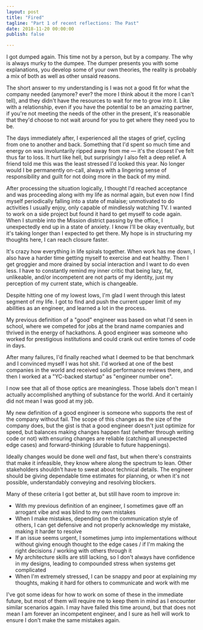 ```yaml
---
layout: post
title: "Fired"
tagline: "Part 1 of recent reflections: The Past"
date: 2018-11-20 00:00:00
publish: false

---
```


I got dumped again. This time not by a person, but by a company. The why is 
always murky to the dumpee. The dumper presents you with some explanations, you 
develop some of your own theories, the reality is probably a mix of both as well 
as other unsaid reasons.

The short answer to my understanding is I was not a good fit for what the 
company needed (anymore? ever? the more I think about it the more I can't tell), 
and they didn't have the resources to wait for me to grow into it.  Like with a 
relationship, even if you have the potential to be an amazing partner, if you're 
not meeting the needs of the other in the present, it's reasonable that they'd 
choose to not wait around for you to get where they need you to be.

The days immediately after, I experienced all the stages of grief, cycling from 
one to another and back. Something that I'd spent so much time and energy on was 
involuntarily ripped away from me &mdash; it's the closest I've felt thus far to 
loss. It hurt like hell, but surprisingly I also felt a deep relief. A friend 
told me this was the least stressed I'd looked this year. No longer would I be 
permanently on-call, always with a lingering sense of responsibility and guilt 
for not doing more in the back of my mind.

After processing the situation logically, I thought I'd reached acceptance and 
was proceeding along with my life as normal again, but even now I find myself 
periodically falling into a state of malaise; unmotivated to do activities I 
usually enjoy, only capable of mindlessly watching TV. I wanted to work on a 
side project but found it hard to get myself to code again. When I stumble into 
the Mission district passing by the office, I unexpectedly end up in a state of 
anxiety. I know I'll be okay eventually, but it's taking longer than I expected 
to get there. My hope is in structuring my thoughts here, I can reach closure 
faster.

It's crazy how everything in life spirals together. When work has me down, I 
also have a harder time getting myself to exercise and eat healthy. Then I get 
groggier and more drained by social interaction and I want to do even less. I 
have to constantly remind my inner critic that being lazy, fat, unlikeable, 
and/or incompetent are not parts of my identity, just my perception of my 
current state, which is changeable.

Despite hitting one of my lowest lows, I'm glad I went through this latest 
segment of my life. I got to find and push the current upper limit of my 
abilities as an engineer, and learned a lot in the process.

My previous definition of a "good" engineer was based on what I'd seen in 
school, where we competed for jobs at the brand name companies and thrived in 
the energy of hackathons. A good engineer was someone who worked for prestigious 
institutions and could crank out entire tomes of code in days. 

After many failures, I'd finally reached what I deemed to be that benchmark and 
I convinced myself I was hot shit. I'd worked at one of the best companies in 
the world and received solid performance reviews there, and then I worked at a 
"YC-backed startup" as "engineer number one".

I now see that all of those optics are meaningless. Those labels don't mean I 
actually accomplished anything of substance for the world. And it certainly did 
not mean I was good at my job.

My new definition of a good engineer is someone who supports the rest of the 
company without fail. The scope of this changes as the size of the company does, 
but the gist is that a good engineer doesn't just optimize for speed, but 
balances making changes happen fast (whether through writing code or not) with 
ensuring changes are reliable (catching all unexpected edge cases) and 
forward-thinking (durable to future happenings).

Ideally changes would be done well _and_ fast, but when there's constraints that 
make it infeasible, they know where along the spectrum to lean. Other 
stakeholders shouldn't have to sweat about technical details. The engineer 
should be giving dependable time estimates for planning, or when it's not 
possible, understandably conveying and resolving blockers.

Many of these criteria I got better at, but still have room to improve in:
- With my previous definition of an engineer, I sometimes gave off an arrogant 
  vibe and was blind to my own mistakes
- When I make mistakes, depending on the communication style of others, I can 
  get defensive and not properly acknowledge my mistake, making it harder to 
  resolve
- If an issue seems urgent, I sometimes jump into implementations without 
  without giving enough thought to the edge cases / if I'm making the right 
  decisions / working with others through it
- My architecture skills are still lacking, so I don't always have confidence in 
  my designs, leading to compounded stress when systems get complicated
- When I'm extremely stressed, I can be snappy and poor at explaining my 
  thoughts, making it hard for others to communicate and work with me

I've got some ideas for how to work on some of these in the immediate future, 
but most of them will require me to keep them in mind as I encounter similar 
scenarios again. I may have failed this time around, but that does not mean I am 
forever an incompetent engineer, and I sure as hell will work to ensure I don't 
make the same mistakes again.
